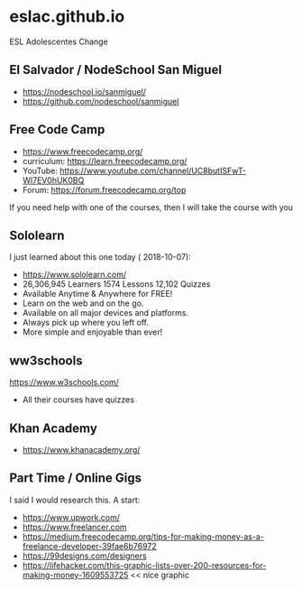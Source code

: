# eslac.github.io
ESL Adolescentes Change


## El Salvador / NodeSchool San Miguel

* https://nodeschool.io/sanmiguel/
* https://github.com/nodeschool/sanmiguel

## Free Code Camp

* https://www.freecodecamp.org/
* curriculum: https://learn.freecodecamp.org/
* YouTube: https://www.youtube.com/channel/UC8butISFwT-Wl7EV0hUK0BQ
* Forum: https://forum.freecodecamp.org/top

If you need help with one of the courses, then I will take the course with you

## Sololearn

I just learned about this one today ( 2018-10-07):

* https://www.sololearn.com/
* 26,306,945 Learners 1574 Lessons  12,102 Quizzes
* Available Anytime & Anywhere for FREE!
* Learn on the web and on the go.
* Available on all major devices and platforms.
* Always pick up where you left off.
* More simple and enjoyable than ever!

## ww3schools

https://www.w3schools.com/
* All their courses have quizzes

## Khan Academy

* https://www.khanacademy.org/


## Part Time / Online Gigs

I said I would research this. A start:

* https://www.upwork.com/
* https://www.freelancer.com
* https://medium.freecodecamp.org/tips-for-making-money-as-a-freelance-developer-39fae6b76972
* https://99designs.com/designers
* https://lifehacker.com/this-graphic-lists-over-200-resources-for-making-money-1609553725 << nice graphic
